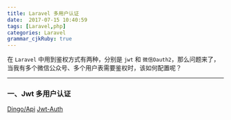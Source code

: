 ```yaml
---
title: Laravel 多用户认证
date:  2017-07-15 10:40:59
tags: [Laravel,php]
categories: Laravel
grammar_cjkRuby: true
---
```


在 `Laravel` 中用到鉴权方式有两种，分别是 `jwt` 和 `微信Oauth2`，那么问题来了，当我有多个微信公众号、多个用户表需要鉴权时，该如何配置呢？

<!-- more -->

---

### 一、Jwt 多用户认证
[Dingo/Api](https://github.com/dingo/api)
[Jwt-Auth](https://github.com/tymondesigns/jwt-auth)

